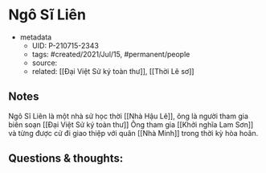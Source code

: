 # Ngô Sĩ Liên

- metadata
	- UID: P-210715-2343
	- tags: #created/2021/Jul/15, #permanent/people 
	- source: 
	- related: [[Đại Việt Sử ký toàn thư]], [[Thời Lê sơ]]

## Notes
Ngô Sĩ Liên là một nhà sử học thời [[Nhà Hậu Lê]], ông là người tham gia biên soạn [[Đại Việt Sử ký toàn thư]]
Ông tham gia [[Khởi nghĩa Lam Sơn]] và từng được cử đi giao thiệp với quân [[Nhà Minh]] trong thời kỳ hòa hoãn.

## Questions & thoughts:

